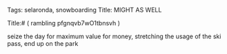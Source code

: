 Tags: selaronda, snowboarding
Title: MIGHT AS WELL
  
Title:# ( rambling pfgnqvb7wO1tbnsvh )  
  
seize the day for maximum value for money, stretching the usage of the ski pass, end up on the park  

